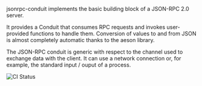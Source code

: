 jsonrpc-conduit implements the basic building block of a JSON-RPC 2.0 server.

It provides a Conduit that consumes RPC requests and invokes user-provided
functions to handle them. Conversion of values to and from JSON is almost
completely automatic thanks to the aeson library.

The JSON-RPC conduit is generic with respect to the channel used to exchange
data with the client. It can use a network connection or, for example,
the standard input / ouput of a process.

![CI Status](https://github.com/gbrsales/jsonrpc-conduit/actions/workflows/ci.yaml/badge.svg)
